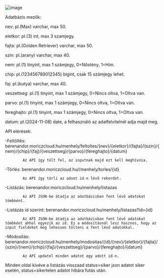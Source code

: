 ![image](https://github.com/user-attachments/assets/7f61bc3f-4c8d-4423-bbcd-a360d2c8b093)


Adatbázis mezők:

nev: pl.(Max) varchar, max 50.

eletkor: pl.(3) int, max 3 szamjegy.

fajta: pl.(Golden Retriever) varchar, max 50.

szin: pl.(arany) varchar, max 40.

nem: pl.(1) tinyint, max 1 számjegy, 0=Nőstény, 1=Hím.

chip: pl.(123456789012345) bigint, csak 15 számjegy lehet.

faj: pl.(kutya) varchar, max 40.

veszettseg: pl.(1) tinyint, max 1 számjegy, 0=Nincs oltva, 1=Oltva van.

parvo: pl.(1) tinyint, max 1 számjegy, 0=Nincs oltva, 1=Oltva van.

fereghajto: pl.(1) tinyint, max 1 számjegy, 0=Nincs oltva, 1=Oltva van.

datum: pl.(2024-11-08) date, a felhasználó az adatfelvitelnél adja majd meg.


API elérések:

-Feltöltés: berenandor.moriczcloud.hu/menhely/feltoltes/{nev}/{eletkor}/{fajta}/{szin}/{nem}/{chip}/{faj}/{veszettseg}/{parvo}/{fereghajto}/{datum}

            Az API így tölt fel, az inputnak majd ezt kell meghívnia.

-Törlés: berenandor.moriczcloud.hu//menhely/torles/{id}

            Az API így törli az adoot id-n lévő rekordot.

-Listázás: berenandor.moriczcloud.hu/menhely/listazas

            Az API JSON-be átadja az adatbázisban fent lévő adatokat tömbként.
            
-Listázás id szerint: berenandor.moriczcloud.hu/menhely/listazas?id={id}

            Az API JSON-be átadja az adatbázisban fent lévő adatokat tömbként ahhol egyezik az id. Ez a módosításnál lesz hasznos, hogy az input fieldeket meg lehessen tölteni a fent lévő adatokkal.

-Módosítás: berenandor.moriczcloud.hu/menhely/modositas/{id}/{nev}/{eletkor}/{fajta}/{szin}/{nem}/{chip}/{faj}/{veszettseg}/{parvo}/{fereghajto}/{datum}

            Az API updatel minden adatot egy adott id-n.

Minden oldal kivéve a listázás visszaad status=siker json adatot siker esetén, status=sikertelen adatot hibára futás után.
